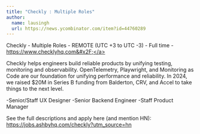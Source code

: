 ```yaml
---
title: "Checkly : Multiple Roles"
author:
  name: lausingh
  url: https://news.ycombinator.com/item?id=44760289
---
```

Checkly - Multiple Roles - REMOTE (UTC +3 to UTC -3) - Full time - <a href="https:&#x2F;&#x2F;www.checklyhq.com&#x2F;" rel="nofollow">https:&#x2F;&#x2F;www.checklyhq.com&#x2F;</a>

Checkly helps engineers build reliable products by unifying testing, monitoring and observability. OpenTelemetry, Playwright, and Monitoring as Code are our foundation for unifying performance and reliability. In 2024, we raised $20M in Series B funding from Balderton, CRV, and Accel to take things to the next level.

-Senior&#x2F;Staff UX Designer
-Senior Backend Engineer
-Staff Product Manager

See the full descriptions and apply here (and mention HN): <a href="https:&#x2F;&#x2F;jobs.ashbyhq.com&#x2F;checkly?utm_source=hn" rel="nofollow">https:&#x2F;&#x2F;jobs.ashbyhq.com&#x2F;checkly?utm_source=hn</a>
<JobApplication />
